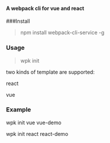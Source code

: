 #### A webpack cli for vue and react

###Install
> npm install webpack-cli-service -g

### Usage
> wpk init <template-name> <project-name>

two kinds of template are supported:

   react
   
   vue
   
### Example
wpk init vue vue-demo

wpk init react react-demo
